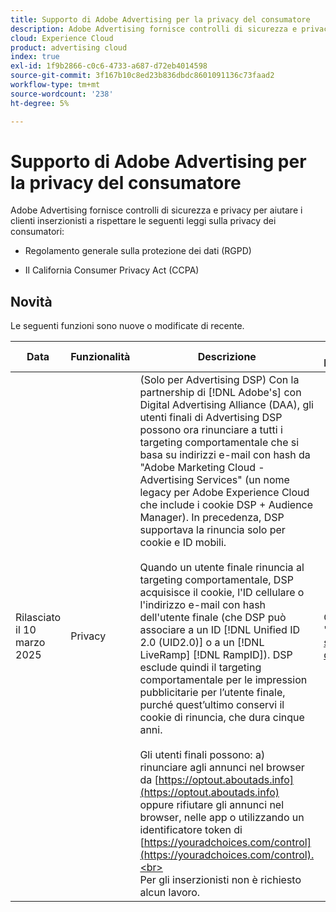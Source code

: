 ```yaml
---
title: Supporto di Adobe Advertising per la privacy del consumatore
description: Adobe Advertising fornisce controlli di sicurezza e privacy per aiutare i clienti inserzionisti a rispettare le leggi sulla privacy dei consumatori.
cloud: Experience Cloud
product: advertising cloud
index: true
exl-id: 1f9b2866-c0c6-4733-a687-d72eb4014598
source-git-commit: 3f167b10c8ed23b836dbdc8601091136c73faad2
workflow-type: tm+mt
source-wordcount: '238'
ht-degree: 5%

---
```


# Supporto di Adobe Advertising per la privacy del consumatore

Adobe Advertising fornisce controlli di sicurezza e privacy per aiutare i clienti inserzionisti a rispettare le seguenti leggi sulla privacy dei consumatori:

* Regolamento generale sulla protezione dei dati (RGPD)

* Il California Consumer Privacy Act (CCPA)

## Novità

Le seguenti funzioni sono nuove o modificate di recente.

| Data | Funzionalità | Descrizione | Per Ulteriori Informazioni |
| ---- | ------- | ----------- | -------------------- |
| Rilasciato il 10 marzo 2025 | Privacy | (Solo per Advertising DSP) Con la partnership di [!DNL Adobe's] con Digital Advertising Alliance (DAA), gli utenti finali di Advertising DSP possono ora rinunciare a tutti i targeting comportamentale che si basa su indirizzi e-mail con hash da &quot;Adobe Marketing Cloud - Advertising Services&quot; (un nome legacy per Adobe Experience Cloud che include i cookie DSP + Audience Manager). In precedenza, DSP supportava la rinuncia solo per cookie e ID mobili.<br><br>Quando un utente finale rinuncia al targeting comportamentale, DSP acquisisce il cookie, l&#39;ID cellulare o l&#39;indirizzo e-mail con hash dell&#39;utente finale (che DSP può associare a un ID [!DNL Unified ID 2.0 (UID2.0)] o a un [!DNL LiveRamp] [!DNL RampID]). DSP esclude quindi il targeting comportamentale per le impression pubblicitarie per l’utente finale, purché quest’ultimo conservi il cookie di rinuncia, che dura cinque anni.<br><br>Gli utenti finali possono: a\) rinunciare agli annunci nel browser da [https://optout.aboutads.info](https://optout.aboutads.info) oppure rifiutare gli annunci nel browser, nelle app o utilizzando un identificatore token di [https://youradchoices.com/control](https://youradchoices.com/control).<br><br>Per gli inserzionisti non è richiesto alcun lavoro. | Consulta &quot;[Informativa sulla privacy di Adobe](https://www.adobe.com/privacy/policy.html).&quot; |
